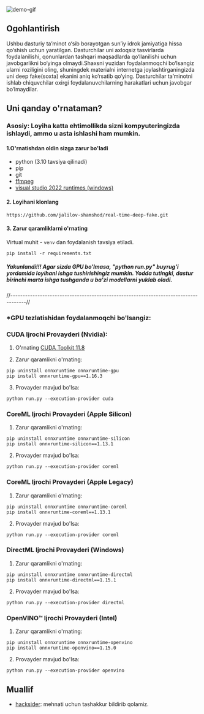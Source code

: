 ![demo-gif](demo.gif)

## Ogohlantirish
Ushbu dasturiy taʼminot o‘sib borayotgan sunʼiy idrok jamiyatiga hissa qo‘shish uchun yaratilgan. Dasturchilar uni axloqsiz tasvirlarda foydalanilishi, qonunlardan tashqari maqsadlarda qo‘llanilishi uchun javobgarlikni bo‘yinga olmaydi.Shaxsni yuzidan foydalanmoqchi bo‘lsangiz ularni roziligini oling, shuningdek materialni internetga joylashtirganingizda uni deep fake(soxta) ekanini aniq ko‘rsatib qo‘ying. Dasturchilar taʼminotni ishlab chiquvchilar oxirgi foydalanuvchilarning harakatlari uchun javobgar bo‘lmaydilar.

## Uni qanday o'rnataman?

### Asosiy: Loyiha katta ehtimollikda sizni kompyuteringizda ishlaydi, ammo u asta ishlashi ham mumkin.

#### 1.O'rnatishdan oldin sizga zarur bo'ladi
-   python (3.10 tavsiya qilinadi)
-   pip
-   git
-   [ffmpeg](https://www.youtube.com/watch?v=OlNWCpFdVMA) 
-   [visual studio 2022 runtimes (windows)](https://visualstudio.microsoft.com/visual-cpp-build-tools/)

#### 2. Loyihani klonlang
    https://github.com/jalilov-shamshod/real-time-deep-fake.git

#### 3. Zarur qaramliklarni o'rnating
Virtual muhit -  `venv` dan foydalanish tavsiya etiladi.
```
pip install -r requirements.txt
```
##### Yakunlandi!!! Agar sizda GPU bo'lmasa, "python run.py" buyrug'i yordamida loyihani ishga tushirishingiz mumkin. Yodda tutingki, dastur birinchi marta ishga tushganda u ba'zi modellarni yuklab oladi.

//------------------------------------------------------------------------------------//

### *GPU tezlatishidan foydalanmoqchi bo'lsangiz:

### CUDA Ijrochi Provayderi (Nvidia):

1.  O'rnating  [CUDA Toolkit 11.8](https://developer.nvidia.com/cuda-11-8-0-download-archive)
    
2.  Zarur qaramlikni o'rnating:

```
pip uninstall onnxruntime onnxruntime-gpu
pip install onnxruntime-gpu==1.16.3

```

3. Provayder mavjud bo'lsa:

```
python run.py --execution-provider cuda

```

### [](https://github.com/s0md3v/roop/wiki/2.-Acceleration#coreml-execution-provider-apple-silicon)CoreML Ijrochi Provayderi (Apple Silicon)

1.  Zarur qaramlikni o'rnating:

```
pip uninstall onnxruntime onnxruntime-silicon
pip install onnxruntime-silicon==1.13.1

```

2.  Provayder mavjud bo'lsa:

```
python run.py --execution-provider coreml

```

### [](https://github.com/s0md3v/roop/wiki/2.-Acceleration#coreml-execution-provider-apple-legacy)CoreML Ijrochi Provayderi (Apple Legacy)

1.  Zarur qaramlikni o'rnating:

```
pip uninstall onnxruntime onnxruntime-coreml
pip install onnxruntime-coreml==1.13.1

```

2.  Provayder mavjud bo'lsa:

```
python run.py --execution-provider coreml

```

### [](https://github.com/s0md3v/roop/wiki/2.-Acceleration#directml-execution-provider-windows)DirectML Ijrochi Provayderi (Windows)

1. Zarur qaramlikni o'rnating:

```
pip uninstall onnxruntime onnxruntime-directml
pip install onnxruntime-directml==1.15.1

```

2.  Provayder mavjud bo'lsa:

```
python run.py --execution-provider directml

```

### [](https://github.com/s0md3v/roop/wiki/2.-Acceleration#openvino-execution-provider-intel)OpenVINO™ Ijrochi Provayderi (Intel)

1.  Zarur qaramlikni o'rnating:

```
pip uninstall onnxruntime onnxruntime-openvino
pip install onnxruntime-openvino==1.15.0

```

2.  Provayder mavjud bo'lsa:

```
python run.py --execution-provider openvino
```

## Muallif
- [hacksider](https://github.com/hacksider/Deep-Live-Cam): mehnati uchun tashakkur bildirib qolamiz.

